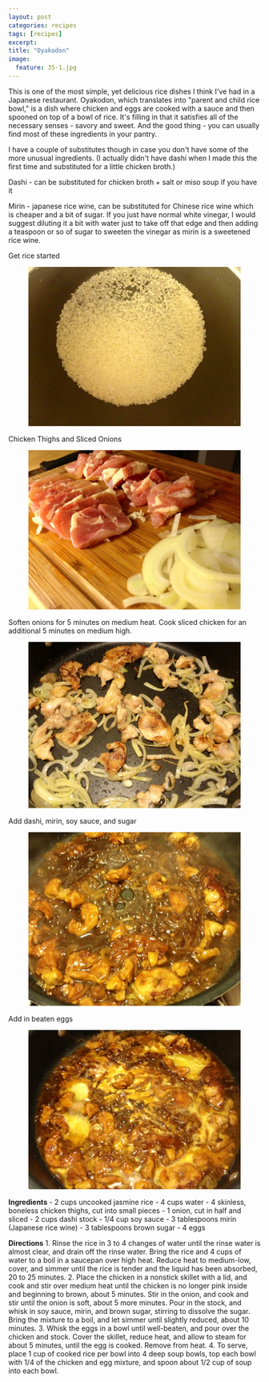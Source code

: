 ```yaml
---
layout: post
categories: recipes
tags: [recipes]
excerpt: 
title: "Oyakodon"
image:
  feature: 35-1.jpg
---
```


This is one of the most simple, yet delicious rice dishes I think I've had in a Japanese restaurant.  Oyakodon, which translates into "parent and child rice bowl," is a dish where chicken and eggs are cooked with a sauce and then spooned on top of a bowl of rice.  It's filling in that it satisfies all of the necessary senses - savory and sweet.  And the good thing - you can usually find most of these ingredients in your pantry.

I have a couple of substitutes though in case you don't have some of the more unusual ingredients.  (I actually didn't have dashi when I made this the first time and substituted for a little chicken broth.)

Dashi - can be substituted for chicken broth + salt or miso soup if you have it

Mirin - japanese rice wine, can be substituted for Chinese rice wine which is cheaper and a bit of sugar.  If you just have normal white vinegar, I would suggest diluting it a bit with water just to take off that edge and then adding a teaspoon or so of sugar to sweeten the vinegar as mirin is a sweetened rice wine.

Get rice started

<figure> <img src='/images/35-2.jpg'> </figure>

Chicken Thighs and Sliced Onions

<figure> <img src='/images/35-3.jpg'> </figure>

Soften onions for 5 minutes on medium heat.  Cook sliced chicken for an additional 5 minutes on medium high.

<figure> <img src='/images/35-4.jpg'> </figure>

Add dashi, mirin, soy sauce, and sugar

<figure> <img src='/images/35-5.jpg'> </figure>

Add in beaten eggs

<figure> <img src='/images/35-6.jpg'> </figure>
<section class='recipe'>
<p><strong>Ingredients</strong>
- 2 cups uncooked jasmine rice
- 4 cups water
- 4 skinless, boneless chicken thighs, cut into small pieces
- 1 onion, cut in half and sliced
- 2 cups dashi stock
- 1/4 cup soy sauce
- 3 tablespoons mirin (Japanese rice wine)
- 3 tablespoons brown sugar
- 4 eggs</p>

<p><strong>Directions</strong>
1. Rinse the rice in 3 to 4 changes of water until the rinse water is almost clear, and drain off the rinse water. Bring the rice and 4 cups of water to a boil in a saucepan over high heat. Reduce heat to medium-low, cover, and simmer until the rice is tender and the liquid has been absorbed, 20 to 25 minutes.
2. Place the chicken in a nonstick skillet with a lid, and cook and stir over medium heat until the chicken is no longer pink inside and beginning to brown, about 5 minutes. Stir in the onion, and cook and stir until the onion is soft, about 5 more minutes. Pour in the stock, and whisk in soy sauce, mirin, and brown sugar, stirring to dissolve the sugar. Bring the mixture to a boil, and let simmer until slightly reduced, about 10 minutes.
3. Whisk the eggs in a bowl until well-beaten, and pour over the chicken and stock. Cover the skillet, reduce heat, and allow to steam for about 5 minutes, until the egg is cooked. Remove from heat.
4. To serve, place 1 cup of cooked rice per bowl into 4 deep soup bowls, top each bowl with 1/4 of the chicken and egg mixture, and spoon about 1/2 cup of soup into each bowl.</p></section>